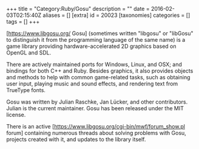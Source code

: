 +++
title = "Category:Ruby/Gosu"
description = ""
date = 2016-02-03T02:15:40Z
aliases = []
[extra]
id = 20023
[taxonomies]
categories = []
tags = []
+++

[https://www.libgosu.org/ Gosu] (sometimes written "libgosu" or "libGosu" to distinguish it from the programming language of the same name) is a game library providing hardware-accelerated 2D graphics based on OpenGL and SDL.

There are actively maintained ports for Windows, Linux, and OSX; and bindings for both C++ and Ruby. Besides graphics, it also provides objects and methods to help with common game-related tasks, such as obtaining user input, playing music and sound effects, and rendering text from TrueType fonts.

Gosu was written by Julian Raschke, Jan Lücker, and other contributors. Julian is the current maintainer. Gosu has been released under the MIT license.

There is an active [https://www.libgosu.org/cgi-bin/mwf/forum_show.pl forum] containing numerous threads about solving problems with Gosu, projects created with it, and updates to the library itself.

